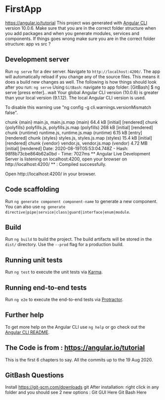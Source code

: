# FirstApp
https://angular.io/tutorial
This project was generated with [Angular CLI](https://github.com/angular/angular-cli) version 10.0.6.
Make sure that you are in the correct folder structure when you add packages and when you generate modules, services and components.
If things goes wrong make sure you are in the correct folder structure: app vs src ? 

## Development server

Run `ng serve` for a dev server. Navigate to `http://localhost:4200/`. The app will automatically reload if you change any of the source files. This means it does a build new changes as well.
The following is how things should look after you run: `ng serve` Using `GitBash`: navigate to app folder:
[GitBash]
$ ng serve [press enter]...wait
Your global Angular CLI version (10.0.6) is greater than your local
version (9.1.12). The local Angular CLI version is used.

To disable this warning use "ng config -g cli.warnings.versionMismatch false".

chunk {main} main.js, main.js.map (main) 64.4 kB [initial] [rendered]
chunk {polyfills} polyfills.js, polyfills.js.map (polyfills) 268 kB [initial] [rendered]
chunk {runtime} runtime.js, runtime.js.map (runtime) 6.15 kB [entry] [rendered]
chunk {styles} styles.js, styles.js.map (styles) 15.4 kB [initial] [rendered]
chunk {vendor} vendor.js, vendor.js.map (vendor) 4.72 MB [initial] [rendered]
Date: 2020-08-19T05:53:04.748Z - Hash: 98f8b73cbe864b62a0bd - Time: 7027ms
** Angular Live Development Server is listening on localhost:4200, open your browser on http://localhost:4200/ **
: Compiled successfully.

Open http://localhost:4200/  in your browser. 

## Code scaffolding

Run `ng generate component component-name` to generate a new component. You can also use `ng generate directive|pipe|service|class|guard|interface|enum|module`.

## Build

Run `ng build` to build the project. The build artifacts will be stored in the `dist/` directory. Use the `--prod` flag for a production build.

## Running unit tests

Run `ng test` to execute the unit tests via [Karma](https://karma-runner.github.io).

## Running end-to-end tests

Run `ng e2e` to execute the end-to-end tests via [Protractor](http://www.protractortest.org/).

## Further help

To get more help on the Angular CLI use `ng help` or go check out the [Angular CLI README](https://github.com/angular/angular-cli/blob/master/README.md).

## The Code is from : https://angular.io/tutorial

This is the first 6 chapters to say. All the commits up to the 19 Aug 2020. 

## GitBash Questions
Install https://git-scm.com/downloads git 
After installation: right click in any folder and you should see 2 new options : 
Git GUI Here
Git Bash Here 

